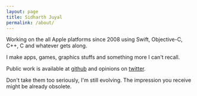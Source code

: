 ```yaml
---
layout: page
title: Sidharth Juyal
permalink: /about/
---
```


Working on the all Apple platforms since 2008 using Swift, Objective-C, C++, C and whatever gets along.

I make apps, games, graphics stuffs and something more I can't recall.

Public work is available at [github](https://github.com/chunkyguy) and opinions on [twitter](https://twitter.com/chunkyguy). 

Don't take them too seriously, I'm still evolving. The impression you receive might be already obsolete.
